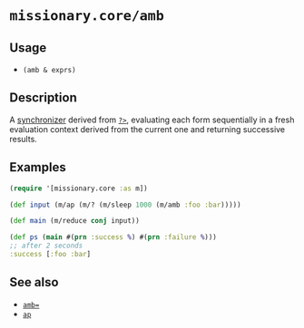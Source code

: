 # `missionary.core/amb`

## Usage
* `(amb & exprs)`

## Description
A [synchronizer](/synchronizers.html) derived from [`?>`](/api/missionary.core/flatten.html), evaluating each form
sequentially in a fresh evaluation context derived from the current one and returning successive results.

## Examples
```clojure
(require '[missionary.core :as m])

(def input (m/ap (m/? (m/sleep 1000 (m/amb :foo :bar)))))

(def main (m/reduce conj input))

(def ps (main #(prn :success %) #(prn :failure %)))
;; after 2 seconds
:success [:foo :bar]
```

## See also
* [`amb=`](/api/missionary.core/amb=.html)
* [`ap`](/api/missionary.core/ap.html)